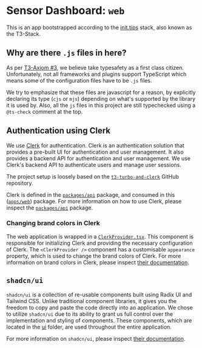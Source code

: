 # Sensor Dashboard: `web`

This is an app bootstrapped according to the [init.tips](https://init.tips) stack, also known as the T3-Stack.

## Why are there `.js` files in here?

As per [T3-Axiom #3](https://github.com/t3-oss/create-t3-app/tree/next#3-typesafety-isnt-optional), we believe take typesafety as a first class citizen. Unfortunately, not all frameworks and plugins support TypeScript which means some of the configuration files have to be `.js` files.

We try to emphasize that these files are javascript for a reason, by explicitly declaring its type (`cjs` or `mjs`) depending on what's supported by the library it is used by. Also, all the `js` files in this project are still typechecked using a `@ts-check` comment at the top.

## Authentication using Clerk

We use [Clerk](https://clerk.dev) for authentication. Clerk is an authentication solution that provides a pre-built UI for authentication and user management. It also provides a backend API for authentication and user management. We use Clerk's backend API to authenticate users and manage user sessions.

The project setup is loosely based on the [`t3-turbo-and-clerk`](https://github.com/clerkinc/t3-turbo-and-clerk) GitHub repository.

Clerk is defined in the [`packages/api`](/packages/api) package, and consumed in this ([`apps/web`](/apps/web)) package. For more information on how to use Clerk, please inspect the [`packages/api`](/packages/api) package.

### Changing brand colors in Clerk

The web application is wrapped in a [`ClerkProvider.tsx`](/apps/web/src/ui/providers/ClerkProvider.tsx). This component is responsible for initializing Clerk and providing the necessary configuration of Clerk. The `<ClerkProvider />` component has a customisable `appearance` property, which is used to change the brand colors of Clerk. For more information on brand colors in Clerk, please inspect [their documentation](https://clerk.com/docs/component-customization/appearance-prop).

## `shadcn/ui`

`shadcn/ui` is a collection of re-usable components built using Radix UI and Tailwind CSS. Unlike traditional component libraries, it gives you the freedom to copy and paste the code directly into an application. We chose to utilize `shadcn/ui` due to its ability to grant us full control over the implementation and styling of components. These components, which are located in the [ui](/apps/web/src/ui/) folder, are used throughout the entire application.

For more information on `shadcn/ui`, please inspect [their documentation](https://ui.shadcn.com/).
